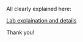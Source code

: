 All clearly explained here:

[Lab explaination and details](https://github.com/StasBizdiga/WP/blob/master/Lab4/tex/%5BWP%5D%5BFAF-151%5DLab_4_BizdigaStas.pdf)

Thank you!
